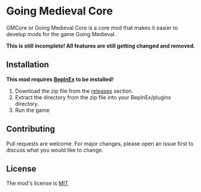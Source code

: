 # Going Medieval Core
GMCore or Going Medieval Core is a core mod that makes it easier to develop mods for the game Going Medieval.

**This is still incomplete! All features are still getting changed and removed.**

## Installation
**This mod requires [BepInEx](https://github.com/BepInEx/BepInEx/releases) to be installed!**

 1. Download the zip file from the [releases](https://github.com/AtiLion/GM_Core/releases) section.
 2. Extract the directory from the zip file into your BepInEx/plugins directory.
 3. Run the game

## Contributing
Pull requests are welcome. For major changes, please open an issue first to discuss what you would like to change.

## License
The mod's license is [MIT](https://choosealicense.com/licenses/mit)
